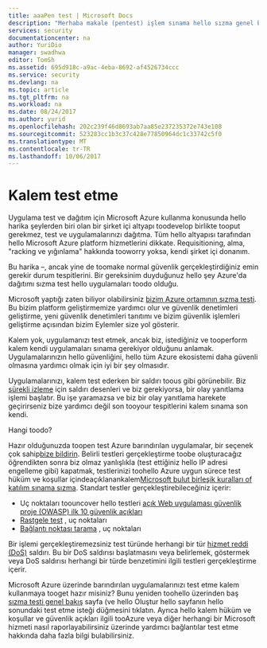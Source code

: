 ```yaml
---
title: aaaPen test | Microsoft Docs
description: "Merhaba makale (pentest) işlem sınama hello sızma genel bir bakış sağlar ve uygulamalarınızı Azure altyapısında çalışan karşı pentest nasıl gerçekleştirin."
services: security
documentationcenter: na
author: YuriDio
manager: swadhwa
editor: TomSh
ms.assetid: 695d918c-a9ac-4eba-8692-af4526734ccc
ms.service: security
ms.devlang: na
ms.topic: article
ms.tgt_pltfrm: na
ms.workload: na
ms.date: 08/24/2017
ms.author: yurid
ms.openlocfilehash: 202c239f46d8693ab7aa85e237235372e743e108
ms.sourcegitcommit: 523283cc1b3c37c428e77850964dc1c33742c5f0
ms.translationtype: MT
ms.contentlocale: tr-TR
ms.lasthandoff: 10/06/2017
---
```

# <a name="pen-testing"></a>Kalem test etme
Uygulama test ve dağıtım için Microsoft Azure kullanma konusunda hello harika şeylerden biri olan bir şirket içi altyapı toodevelop birlikte tooput gerekmez, test ve uygulamalarınızı dağıtma. Tüm hello altyapısı tarafından hello Microsoft Azure platform hizmetlerini dikkate. Requisitioning, alma, "racking ve yığınlama" hakkında tooworry yoksa, kendi şirket içi donanım.

Bu harika –, ancak yine de toomake normal güvenlik gerçekleştirdiğiniz emin gerekir durum tespitlerini. Bir gereksinim duyduğunuz hello şey Azure'da dağıtımı sızma test hello uygulamaları toodo olduğu.

Microsoft yaptığı zaten biliyor olabilirsiniz [bizim Azure ortamının sızma testi](https://gallery.technet.microsoft.com/Cloud-Red-Teaming-b837392e). Bu bizim platform geliştirmemize yardımcı olur ve güvenlik denetimleri geliştirme, yeni güvenlik denetimleri tanıtımı ve bizim güvenlik işlemleri geliştirme açısından bizim Eylemler size yol gösterir.

Kalem yok, uygulamanızı test etmek, ancak biz, istediğiniz ve tooperform kalem kendi uygulamaları sınama gerekiyor olduğunu anlamak. Uygulamalarınızın hello güvenliğini, hello tüm Azure ekosistemi daha güvenli olmasına yardımcı olmak için iyi bir şey olmasıdır.

Uygulamalarınızı, kalem test ederken bir saldırı toous gibi görünebilir. Biz [sürekli izleme](http://blogs.msdn.com/b/azuresecurity/archive/2015/07/05/best-practices-to-protect-your-azure-deployment-against-cloud-drive-by-attacks.aspx) için saldırı desenleri ve biz gerekiyorsa, bir olay yanıtlama işlemi başlatır. Bu işe yaramazsa ve biz bir olay yanıtlama harekete geçirirseniz bize yardımcı değil son tooyour tespitlerini kalem sınama son kendi.

Hangi toodo?

Hazır olduğunuzda toopen test Azure barındırılan uygulamalar, bir seçenek çok sahip[bize bildirin](https://portal.msrc.microsoft.com/en-us/engage/pentest). Belirli testleri gerçekleştirme toobe oluşturacağız öğrendikten sonra biz olmaz yanlışlıkla (test ettiğiniz hello IP adresi engelleme gibi) kapatmak, testlerinizi toohello Azure uygun sürece test hüküm ve koşullar içindeaçıklanankalem[Microsoft bulut birleşik kuralları of katılım sınama sızma](https://technet.microsoft.com/en-us/mt784683).
Standart testler gerçekleştirebileceğiniz içerir:

* Uç noktaları toouncover hello testleri [açık Web uygulaması güvenlik proje (OWASP) ilk 10 güvenlik açıkları](https://www.owasp.org/index.php/Category:OWASP_Top_Ten_Project)
* [Rastgele test](https://blogs.microsoft.com/cybertrust/2007/09/20/fuzz-testing-at-microsoft-and-the-triage-process/) , uç noktaları
* [Bağlantı noktası tarama](https://en.wikipedia.org/wiki/Port_scanner) , uç noktaları

Bir işlemi gerçekleştiremezsiniz test türünde herhangi bir tür [hizmet reddi (DoS)](https://en.wikipedia.org/wiki/Denial-of-service_attack) saldırı. Bu bir DoS saldırısı başlatmasını veya belirlemek, göstermek veya DoS saldırısı herhangi bir türde benzetimini ilgili testleri gerçekleştirme içerir.

Microsoft Azure üzerinde barındırılan uygulamalarınızı test etme kalem kullanmaya tooget hazır misiniz? Bunu yeniden toohello üzerinden baş [sızma testi genel bakış](https://technet.microsoft.com/library/mt784683.aspx) sayfa (ve hello Oluştur hello sayfanın hello sonundaki test etme isteği düğmesini tıklatın. Ayrıca hello kalem hüküm ve koşullar ve güvenlik açıkları ilgili tooAzure veya diğer herhangi bir Microsoft hizmeti nasıl raporlayabilirsiniz üzerinde yardımcı bağlantılar test etme hakkında daha fazla bilgi bulabilirsiniz.
